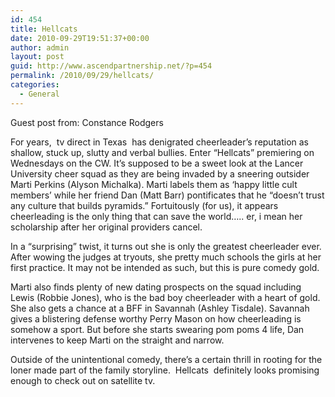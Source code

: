 ```yaml
---
id: 454
title: Hellcats
date: 2010-09-29T19:51:37+00:00
author: admin
layout: post
guid: http://www.ascendpartnership.net/?p=454
permalink: /2010/09/29/hellcats/
categories:
  - General
---
```

Guest post from: Constance Rodgers

For years, &nbsp;tv direct in Texas&nbsp; has denigrated cheerleader&#8217;s reputation as shallow, stuck up, slutty and verbal bullies. Enter &#8220;Hellcats&#8221; premiering on Wednesdays on the CW. It&#8217;s supposed to be a sweet look at the Lancer University cheer squad as they are being invaded by a sneering outsider Marti Perkins (Alyson Michalka). Marti labels them as &#8216;happy little cult members&#8217; while her friend Dan (Matt Barr) pontificates that he &#8220;doesn&#8217;t trust any culture that builds pyramids.&#8221; Fortuitously (for us), it appears cheerleading is the only thing that can save the world&#8230;.. er, i mean her scholarship after her original providers cancel.

In a &#8220;surprising&#8221; twist, it turns out she is only the greatest cheerleader ever. After wowing the judges at tryouts, she pretty much schools the girls at her first practice. It may not be intended as such, but this is pure comedy gold.

Marti also finds plenty of new dating prospects on the squad including Lewis (Robbie Jones), who is the bad boy cheerleader with a heart of gold. She also gets a chance at a BFF in Savannah (Ashley Tisdale). Savannah gives a blistering defense worthy Perry Mason on how cheerleading is somehow a sport. But before she starts swearing pom poms 4 life, Dan intervenes to keep Marti on the straight and narrow.

Outside of the unintentional comedy, there&#8217;s a certain thrill in rooting for the loner made part of the family storyline. &nbsp;Hellcats&nbsp; definitely looks promising enough to check out on satellite tv.
